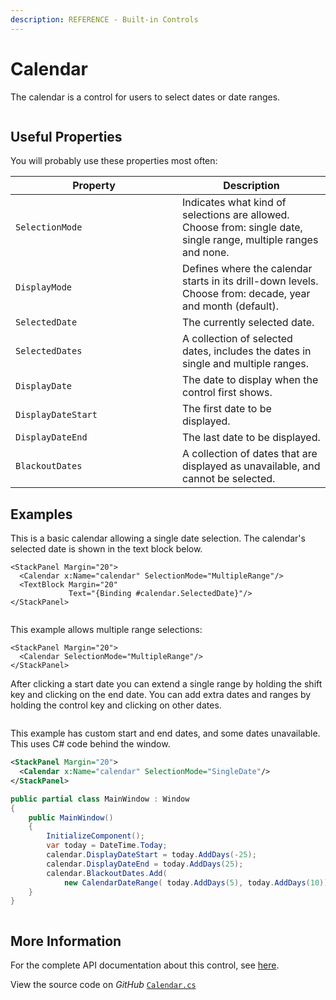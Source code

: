 ```yaml
---
description: REFERENCE - Built-in Controls
---
```


# Calendar

The calendar is a control for users to select dates or date ranges.

<img src='/img/gitbook-import/assets/calendar3.gif' alt=''/>

## Useful Properties

You will probably use these properties most often:

<table><thead><tr><th width="251">Property</th><th>Description</th></tr></thead><tbody><tr><td><code>SelectionMode</code></td><td>Indicates what kind of selections are allowed. Choose from: single date, single range, multiple ranges and none.</td></tr><tr><td><code>DisplayMode</code></td><td>Defines where the calendar starts in its drill-down levels. Choose from: decade, year and month (default). </td></tr><tr><td><code>SelectedDate</code></td><td>The currently selected date.</td></tr><tr><td><code>SelectedDates</code></td><td>A collection of selected dates, includes the dates in single and multiple ranges.</td></tr><tr><td><code>DisplayDate</code></td><td>The date to display when the control first shows.</td></tr><tr><td><code>DisplayDateStart</code></td><td>The first date to be displayed.</td></tr><tr><td><code>DisplayDateEnd</code></td><td>The last date to be displayed.</td></tr><tr><td><code>BlackoutDates</code></td><td>A collection of dates that are displayed as unavailable, and cannot be selected.</td></tr></tbody></table>

## Examples

This is a basic calendar allowing a single date selection. The calendar's selected date is shown in the text block below.

```markup
<StackPanel Margin="20">
  <Calendar x:Name="calendar" SelectionMode="MultipleRange"/>
  <TextBlock Margin="20" 
             Text="{Binding #calendar.SelectedDate}"/>
</StackPanel>
```

<img src='/img/gitbook-import/assets/calendar.gif' alt=''/>

This example allows multiple range selections:

```markup
<StackPanel Margin="20">
  <Calendar SelectionMode="MultipleRange"/>
</StackPanel>
```

After clicking a start date you can extend a single range by holding the shift key and clicking on the end date. You can add extra dates and ranges by holding the control key and clicking on other dates.&#x20;

<img src='/img/gitbook-import/assets/calendar2.gif' alt=''/>

This example has custom start and end dates, and some dates unavailable. This uses C# code behind the window.



```xml
<StackPanel Margin="20">
  <Calendar x:Name="calendar" SelectionMode="SingleDate"/>
</StackPanel>
```


```csharp title='C#'
public partial class MainWindow : Window
{
    public MainWindow()
    {
        InitializeComponent();
        var today = DateTime.Today;
        calendar.DisplayDateStart = today.AddDays(-25);
        calendar.DisplayDateEnd = today.AddDays(25);
        calendar.BlackoutDates.Add(
            new CalendarDateRange( today.AddDays(5), today.AddDays(10)));
    } 
}
```



<img src='/img/gitbook-import/assets/calendar4.gif' alt=''/>

## More Information

For the complete API documentation about this control, see [here](http://reference.avaloniaui.net/api/Avalonia.Controls/Calendar/).

View the source code on _GitHub_ [`Calendar.cs`](https://github.com/AvaloniaUI/Avalonia/blob/master/src/Avalonia.Controls/Calendar/Calendar.cs)
